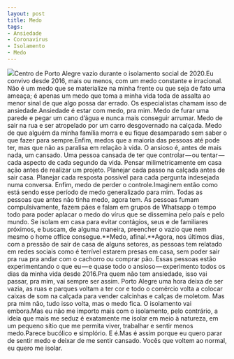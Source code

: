 ```yaml
---
layout: post
title: Medo
tags:
- Ansiedade
- Coronavirus
- Isolamento
- Medo
---
```


![](https://cdn-images-1.medium.com/max/2560/1*tpXqhEtMBIVw5bNTMvGkhA.jpeg)Centro de Porto Alegre vazio durante o isolamento social de 2020.Eu convivo desde 2016, mais ou menos, com um medo constante e irracional. Não é um medo que se materialize na minha frente ou que seja de fato uma ameaça; é apenas um medo que toma a minha vida toda de assalta ao menor sinal de que algo possa dar errado. Os especialistas chamam isso de ansiedade.Ansiedade é estar com medo, pra mim. Medo de furar uma parede e pegar um cano d’água e nunca mais conseguir arrumar. Medo de sair na rua e ser atropelado por um carro desgovernado na calçada. Medo de que alguém da minha família morra e eu fique desamparado sem saber o que fazer para sempre.Enfim, medos que a maioria das pessoas até pode ter, mas que não as paralisa em relação à vida. O ansioso é, antes de mais nada, um cansado. Uma pessoa cansada de ter que controlar — ou tentar — cada aspecto de cada segundo da vida. Pensar milimetricamente em casa ação antes de realizar um projeto. Planejar cada passo na calçada antes de sair casa. Planejar cada resposta possível para cada pergunta indesejada numa conversa. Enfim, medo de perder o controle.Imaginem então como está sendo esse período de medo generalizado para mim. Todas as pessoas que antes não tinha medo, agora tem. As pessoas fumam compulsivamente, fazem pães e falam em grupos de Whatsapp o tempo todo para poder aplacar o medo do vírus que se dissemina pelo país e pelo mundo. Se isolam em casa para evitar contágios, seus e de familiares próximos, e buscam, de alguma maneira, preencher o vazio que nem mesmo o home office consegue.**Medo, afinal.**Agora, nos últimos dias, com a pressão de sair de casa de alguns setores, as pessoas tem relatado em redes sociais como é terrível estarem presas em casa, sem poder sair pra rua pra andar com o cachorro ou comprar pão. Essas pessoas estão experimentando o que eu — e quase todo o ansioso — experimento todos os dias da minha vida desde 2016.Pra quem não tem ansiedade, isso vai passar, pra mim, vai sempre ser assim. Porto Alegre uma hora deixa de ser vazia, as ruas e parques voltam a ter cor e todo o comércio volta a colocar caixas de som na calçada para vender calcinhas e calças de moletom. Mas pra mim não, tudo isso volta, mas o medo fica. O isolamento vai embora.Mas eu não me importo mais com o isolamento, pelo contrário, a ideia que mais me seduz é exatamente me isolar em meio à natureza, em um pequeno sítio que me permita viver, trabalhar e sentir menos medo.Parece bucólico e simplório. E é.Mas é assim porque eu quero parar de sentir medo e deixar de me sentir cansado. Vocês que voltem ao normal, eu quero me isolar.
